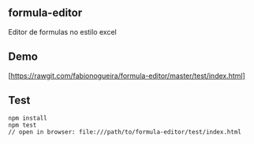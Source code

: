 ## formula-editor

Editor de formulas no estilo excel

## Demo
 [https://rawgit.com/fabionogueira/formula-editor/master/test/index.html]


## Test

    npm install
    npm test
    // open in browser: file:///path/to/formula-editor/test/index.html
